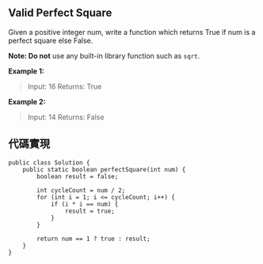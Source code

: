 ## Valid Perfect Square

Given a positive integer num, write a function which returns True if num is a perfect square else False.

**Note: Do not** use any built-in library function such as ``sqrt``.

**Example 1:**

> Input: 16
> Returns: True

**Example 2:**

> Input: 14
> Returns: False

## 代碼實現

```
public class Solution {	
    public static boolean perfectSquare(int num) {
        boolean result = false;

        int cycleCount = num / 2;
        for (int i = 1; i <= cycleCount; i++) {
            if (i * i == num) {
                result = true;
            }
        }

        return num == 1 ? true : result;
    }
}
```
